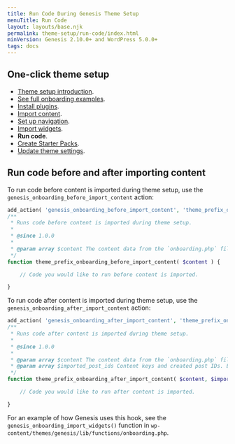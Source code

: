 ```yaml
---
title: Run Code During Genesis Theme Setup
menuTitle: Run Code
layout: layouts/base.njk
permalink: theme-setup/run-code/index.html
minVersion: Genesis 2.10.0+ and WordPress 5.0.0+
tags: docs
---
```


## One-click theme setup

- <a href="{{ '/theme-setup/' | url }}">Theme setup introduction</a>.
- <a href="{{ '/theme-setup/onboarding-examples/' | url }}">See full onboarding examples</a>.
- <a href="{{ '/theme-setup/install-dependencies/' | url }}">Install plugins</a>.
- <a href="{{ '/theme-setup/import-content/' | url }}">Import content</a>.
- <a href="{{ '/theme-setup/import-menus/' | url }}">Set up navigation</a>.
- <a href="{{ '/theme-setup/import-widgets/' | url }}">Import widgets</a>.
- **Run code**.
- <a href="{{ '/theme-setup/starter-packs/' | url }}">Create Starter Packs</a>.
- <a href="{{ '/theme-setup/theme-settings/' | url }}">Update theme settings</a>.

## Run code before and after importing content

To run code before content is imported during theme setup, use the `genesis_onboarding_before_import_content` action:

```php
add_action( 'genesis_onboarding_before_import_content', 'theme_prefix_onboarding_before_import_content' );
/**
 * Runs code before content is imported during theme setup.
 *
 * @since 1.0.0
 *
 * @param array $content The content data from the `onboarding.php` file.
 */
function theme_prefix_onboarding_before_import_content( $content ) {

	// Code you would like to run before content is imported.

}
```

To run code after content is imported during theme setup, use the `genesis_onboarding_after_import_content` action:

```php
add_action( 'genesis_onboarding_after_import_content', 'theme_prefix_onboarding_after_import_content', 10, 2 );
/**
 * Runs code after content is imported during theme setup.
 *
 * @since 1.0.0
 *
 * @param array $content The content data from the `onboarding.php` file.
 * @param array $imported_post_ids Content keys and created post IDs. Example: `[ "homepage" => 123 ]`.
 */
function theme_prefix_onboarding_after_import_content( $content, $imported_post_ids ) {

	// Code you would like to run after content is imported.

}
```

For an example of how Genesis uses this hook, see the `genesis_onboarding_import_widgets()` function in `wp-content/themes/genesis/lib/functions/onboarding.php`.
